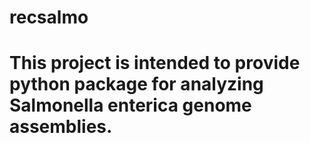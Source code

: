 # recsalmo
# This project is intended to provide python package for analyzing Salmonella enterica genome assemblies. 
